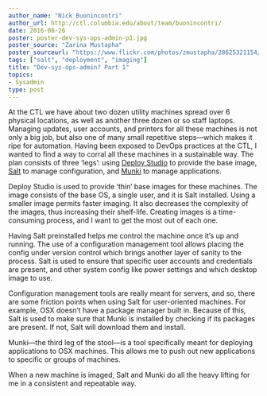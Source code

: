 ```yaml
---
author_name: "Nick Buonincontri"
author_url: http://ctl.columbia.edu/about/team/buonincontri/
date: 2016-08-26
poster: poster-dev-sys-ops-admin-p1.jpg
poster_source: "Zarina Mustapha"
poster_sourceurl: "https://www.flickr.com/photos/zmustapha/28625321154/"
tags: ["salt", "deployment", "imaging"]
title: "Dev-sys-ops-admin? Part 1"
topics: 
- Sysadmin
type: post
---
```


At the CTL we have about two dozen utility machines spread over 6 physical locations, as well as another three dozen or so staff laptops.  Managing updates, user accounts, and printers for all these machines is not only a big job, but also one of many small repetitive steps—which makes it ripe for automation.  Having been exposed to DevOps practices at the CTL, I wanted to find a way to corral all these machines in a sustainable way.<!--more-->  The plan consists of three ‘legs’: using [Deploy Studio](http://www.deploystudio.com) to provide the base image, [Salt](https://saltstack.com) to manage configuration, and [Munki](https://www.munki.org) to manage applications.

Deploy Studio is used to provide ‘thin’ base images for these machines.  The image consists of the base OS, a single user, and it is Salt installed.  Using a smaller image permits faster imaging.  It also decreases the complexity of the images, thus increasing their shelf-life.  Creating images is a time-consuming process, and I want to get the most out of each one.

Having Salt preinstalled helps me control the machine once it’s up and running.  The use of a configuration management tool allows placing the config under version control which brings another layer of sanity to the process.  Salt is used to ensure that specific user accounts and credentials are present, and other system config like power settings and which desktop image to use.

Configuration management tools are really meant for servers, and so, there are some friction points when using Salt for user-oriented machines.  For example, OSX doesn’t have a package manager built in.  Because of this, Salt is used to make sure that Munki is installed by checking if its packages are present.  If not, Salt will download them and install.

Munki—the third leg of the stool—is a tool specifically meant for deploying applications to OSX machines.  This allows me to push out new applications to specific or groups of machines.

When a new machine is imaged, Salt and Munki do all the heavy lifting for me in a consistent and repeatable way.
